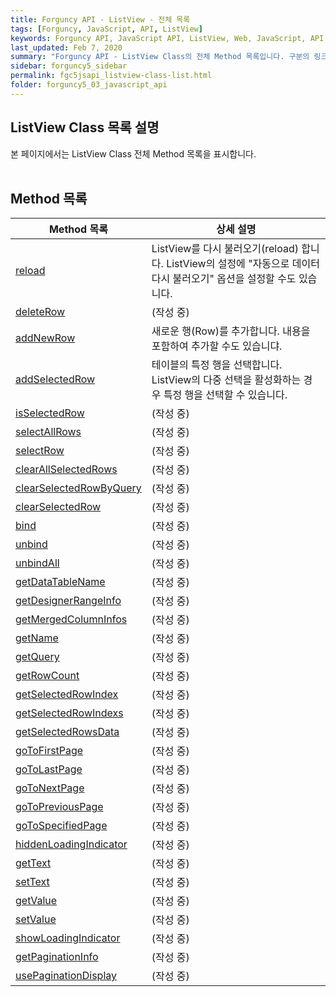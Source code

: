 ```yaml
---
title: Forguncy API - ListView - 전체 목록
tags: [Forguncy, JavaScript, API, ListView]
keywords: Forguncy API, JavaScript API, ListView, Web, JavaScript, API
last_updated: Feb 7, 2020
summary: "Forguncy API - ListView Class의 전체 Method 목록입니다. 구분의 링크를 클릭하시면 세부 페이지 내용을 보실 수 있습니다."
sidebar: forguncy5_sidebar
permalink: fgc5jsapi_listview-class-list.html
folder: forguncy5_03_javascript_api
---
```


## ListView Class 목록 설명
본 페이지에서는 ListView Class 전체 Method 목록을 표시합니다.
<br /><br />

## Method 목록

| Method 목록 | 상세 설명 |
| --- | --- |
| [reload](fgc5jsapi_listview-class-reload.html) | ListView를 다시 불러오기(reload) 합니다. ListView의 설정에 "자동으로 데이터 다시 불러오기" 옵션을 설정할 수도 있습니다. |
| [deleteRow]() | (작성 중) |
| [addNewRow](fgc5jsapi_listview-class-addnewrow.html) | 새로운 행(Row)를 추가합니다. 내용을 포함하여 추가할 수도 있습니댜. |
| [addSelectedRow](fgc5jsapi_listview-class-addselectedrow.html) | 테이블의 특정 행을 선택합니다. ListView의 다중 선택을 활성화하는 경우 특정 행을 선택할 수 있습니다. |
| [isSelectedRow]() | (작성 중) |
| [selectAllRows]() | (작성 중) |
| [selectRow]() | (작성 중) |
| [clearAllSelectedRows]() | (작성 중) |
| [clearSelectedRowByQuery]() | (작성 중) |
| [clearSelectedRow]() | (작성 중) |
| [bind]() | (작성 중) |
| [unbind]() | (작성 중) |
| [unbindAll]() | (작성 중) |
| [getDataTableName]() | (작성 중) |
| [getDesignerRangeInfo]() | (작성 중) |
| [getMergedColumnInfos]() | (작성 중) |
| [getName]() | (작성 중) |
| [getQuery]() | (작성 중) |
| [getRowCount]() | (작성 중) |
| [getSelectedRowIndex]() | (작성 중) |
| [getSelectedRowIndexs]() | (작성 중) |
| [getSelectedRowsData]() | (작성 중) |
| [goToFirstPage]() | (작성 중) |
| [goToLastPage]() | (작성 중) |
| [goToNextPage]() | (작성 중) |
| [goToPreviousPage]() | (작성 중) |
| [goToSpecifiedPage]() | (작성 중) |
| [hiddenLoadingIndicator]() | (작성 중) |
| [getText]() | (작성 중) |
| [setText]() | (작성 중) |
| [getValue]() | (작성 중) |
| [setValue]() | (작성 중) |
| [showLoadingIndicator]() | (작성 중) |
| [getPaginationInfo]() | (작성 중) |
| [usePaginationDisplay]() | (작성 중) |

<br /><br />